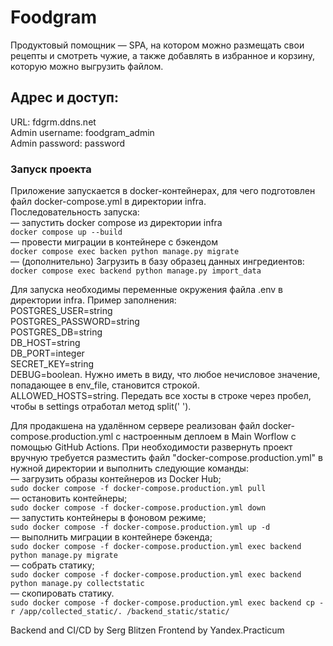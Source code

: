 # Foodgram

Продуктовый помощник — SPA, на котором можно размещать свои рецепты и смотреть чужие, а также добавлять в избранное и корзину, которую можно выгрузить файлом.

## Адрес и доступ:
URL: fdgrm.ddns.net<br>
Admin username: foodgram_admin<br>
Admin password: password

### Запуск проекта
Приложение запускается в docker-контейнерах, для чего подготовлен файл docker-compose.yml в директории infra.<br>
Последовательность запуска:<br>
— запустить docker compose из директории infra<br>
```docker compose up --build```<br>
— провести миграции в контейнере с бэкендом<br>
```docker compose exec backen python manage.py migrate```<br>
— (дополнительно) Загрузить в базу образец данных ингредиентов:<br>
```docker compose exec backend python manage.py import_data```<br>

Для запуска необходимы переменные окружения файла .env в директории infra. Пример заполнения:<br>
POSTGRES_USER=string<br>
POSTGRES_PASSWORD=string<br>
POSTGRES_DB=string<br>
DB_HOST=string<br>
DB_PORT=integer<br>
SECRET_KEY=string<br>
DEBUG=boolean. Нужно иметь в виду, что любое нечисловое значение, попадающее в env_file, становится строкой.<br>
ALLOWED_HOSTS=string. Передать все хосты в строке через пробел, чтобы в settings отработал метод split(' ').


Для продакшена на удалённом сервере реализован файл docker-compose.production.yml с настроенным деплоем в Main Worflow с помощью GitHub Actions.
При необходимости развернуть проект вручную требуется разместить файл "docker-compose.production.yml" в нужной директории и выполнить следующие команды:
<br>— загрузить образы контейнеров из Docker Hub;
<br>```sudo docker compose -f docker-compose.production.yml pull```
<br>— остановить контейнеры;
<br>```sudo docker compose -f docker-compose.production.yml down```
<br>— запустить контейнеры в фоновом режиме;
<br>```sudo docker compose -f docker-compose.production.yml up -d```
<br>— выполнить миграции в контейнере бэкенда;
<br>```sudo docker compose -f docker-compose.production.yml exec backend python manage.py migrate```
<br>— собрать статику;
<br>```sudo docker compose -f docker-compose.production.yml exec backend python manage.py collectstatic```
<br>— скопировать статику.
<br>```sudo docker compose -f docker-compose.production.yml exec backend cp -r /app/collected_static/. /backend_static/static/```


Backend and CI/CD by Serg Blitzen
Frontend by Yandex.Practicum
